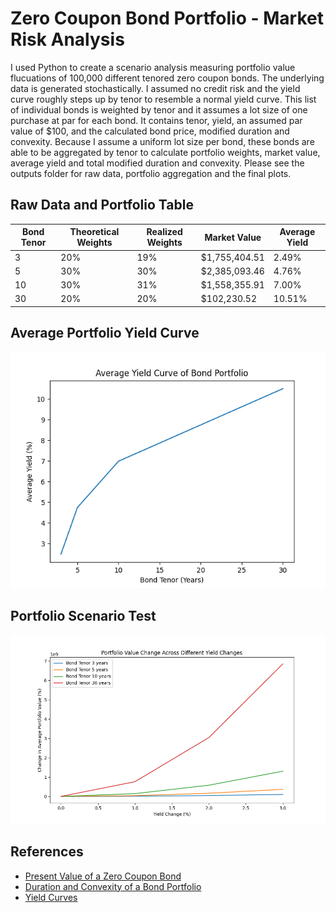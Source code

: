 # Zero Coupon Bond Portfolio - Market Risk Analysis
I used Python to create a scenario analysis measuring portfolio value flucuations of 100,000 different tenored zero coupon bonds. The underlying data is generated stochastically. I assumed no credit risk and the yield curve roughly steps up by tenor to resemble a normal yield curve. This list of individual bonds is weighted by tenor and it assumes a lot size of one purchase at par for each bond. It contains tenor, yield, an assumed par value of $100, and the calculated bond price, modified duration and convexity. Because I assume a uniform lot size per bond, these bonds are able to be aggregated by tenor to calculate portfolio weights, market value, average yield and total modified duration and convexity. Please see the outputs folder for raw data, portfolio aggregation and the final plots.
 
## Raw Data and Portfolio Table
| Bond Tenor | Theoretical Weights | Realized Weights | Market Value | Average Yield 
| ----------- | ----------- | ----------- | ----------- | ----------- |
| 3 | 20% | 19% | $1,755,404.51 | 2.49% |
| 5 | 30% | 30% | $2,385,093.46 | 4.76% |
| 10 | 30% | 31% | $1,558,355.91 | 7.00% |
| 30 | 20% | 20% | $102,230.52 | 10.51% |

## Average Portfolio Yield Curve

![alt text](https://github.com/amason445/bond_portfolio_risk/blob/main/outputs/portfolio_yield_curve.png)

## Portfolio Scenario Test

![alt_text](https://github.com/amason445/bond_portfolio_risk/blob/main/outputs/portfolio_value_change.png)

## References
- [Present Value of a Zero Coupon Bond](https://www.wallstreetprep.com/knowledge/zero-coupon-bond/)
- [Duration and Convexity of a Bond Portfolio](https://analystprep.com/cfa-level-1-exam/fixed-income/duration-and-convexity-of-a-bond-portfolio/)
- [Yield Curves](https://www.investopedia.com/terms/y/yieldcurve.asp)
